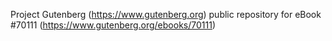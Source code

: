 Project Gutenberg (https://www.gutenberg.org) public repository for
eBook #70111 (https://www.gutenberg.org/ebooks/70111)
